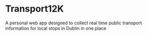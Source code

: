 # Transport12K
A personal web app designed to collect real time public transport information for local stops in Dublin in one place


